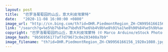 ```yaml
---
layout: post
title:  "巴罗洛葡萄园的山丘，意大利皮埃蒙特"
date:   "2020-11-08 16:00:00 +0800"
image_url: "http://cn.bing.com/th?id=OHR.PiedmontRegion_ZH-CN9956166156_1920x1080.jpg&rf=LaDigue_1920x1080.jpg&pid=hp"
link: "/search?q=%e5%b7%b4%e7%bd%97%e6%b4%9b%e8%91%a1%e8%90%84%e5%9b%ad&form=hpcapt&mkt=zh-cn"
copyright: "巴罗洛葡萄园的山丘，意大利皮埃蒙特 (© Marco Arduino/eStock Photo)"
image_hash: "9b56956177af7d79673c0e203408a7b9"
image_filename: "th?id=OHR.PiedmontRegion_ZH-CN9956166156_1920x1080.jpg&rf=LaDigue_1920x1080.jpg&pid=hp"
---
```

